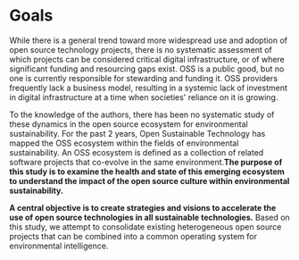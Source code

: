 # Goals 
While there is a general trend toward more widespread use and adoption of open source technology projects, there is no systematic assessment of which projects can be considered critical digital infrastructure, or of where significant funding and resourcing gaps exist. OSS is a public good, but no one is currently responsible for stewarding and funding it. OSS providers frequently lack a business model, resulting in a systemic lack of investment in digital infrastructure at a time when societies' reliance on it is growing. 

To the knowledge of the authors, there has been no systematic study of these dynamics in the open source ecosystem for environmental sustainability. For the past 2 years, Open Sustainable Technology has mapped the OSS ecosystem within the fields of environmental sustainability. An OSS ecosystem  is defined as a collection of related software projects that co-evolve in the same environment.**The purpose of this study is to examine the health and state of this emerging ecosystem to understand the impact of the open source culture within environmental sustainability.** 

**A central objective is to create strategies and visions to accelerate the use of open source technologies in all sustainable technologies.** Based on this study, we attempt to consolidate existing heterogeneous open source projects that can be combined into a common operating system for environmental intelligence. 

